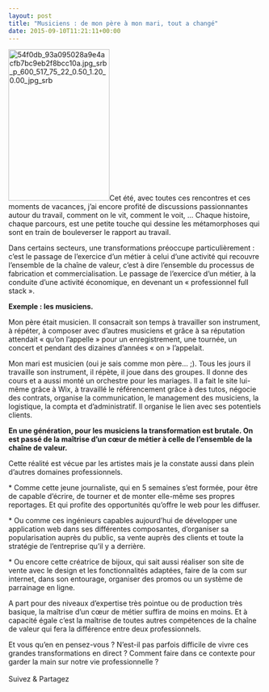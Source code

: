 ```yaml
---
layout: post
title: "Musiciens : de mon père à mon mari, tout a changé"
date: 2015-09-10T11:21:11+00:00
---
```

<div class="entry-content" itemprop="text">
<p><a href="/juliecoudry/uploads/2015/09/54f0db_93a095028a9e4acfb7bc9eb2f8bcc10a.jpg_srb_p_600_517_75_22_0.50_1.20_0.00_jpg_srb.jpeg"><img class="alignleft size-medium wp-image-2458" src="/juliecoudry/uploads/2015/09/54f0db_93a095028a9e4acfb7bc9eb2f8bcc10a.jpg_srb_p_600_517_75_22_0.50_1.20_0.00_jpg_srb-200x300.jpeg" alt="54f0db_93a095028a9e4acfb7bc9eb2f8bcc10a.jpg_srb_p_600_517_75_22_0.50_1.20_0.00_jpg_srb" width="200" height="300" srcset="/juliecoudry/uploads/2015/09/54f0db_93a095028a9e4acfb7bc9eb2f8bcc10a.jpg_srb_p_600_517_75_22_0.50_1.20_0.00_jpg_srb-200x300.jpeg 200w, /juliecoudry/uploads/2015/09/54f0db_93a095028a9e4acfb7bc9eb2f8bcc10a.jpg_srb_p_600_517_75_22_0.50_1.20_0.00_jpg_srb.jpeg 344w" sizes="(max-width: 200px) 100vw, 200px"></a>Cet été, avec toutes ces rencontres et ces moments de vacances, j’ai encore profité de discussions passionnantes autour du travail, comment on le vit, comment le voit, … Chaque histoire, chaque parcours, est une petite touche qui dessine les métamorphoses qui sont en train de bouleverser le rapport au travail.</p>
<p>Dans certains secteurs, une transformations préoccupe particulièrement : c’est le passage de l’exercice d’un métier à celui d’une activité qui recouvre l’ensemble de la chaîne de valeur, c’est à dire l’ensemble du processus de fabrication et commercialisation. Le passage de l’exercice d’un métier, à la conduite d’une activité économique, en devenant un « professionnel full stack ».</p>
<p><strong>Exemple : les musiciens.</strong></p>
<p>Mon père était musicien. Il consacrait son temps à travailler son instrument, à répéter, à composer avec d’autres musiciens et grâce à sa réputation attendait « qu’on l’appelle » pour un enregistrement, une tournée, un concert et pendant des dizaines d’années « on » l’appelait.</p>
<p>Mon mari est musicien (oui je sais comme mon père… ;). Tous les jours il travaille son instrument, il répète, il joue dans des groupes. Il donne des cours et a aussi monté un orchestre pour les mariages. Il a fait le site lui-même grâce à Wix, à travaillé le référencement grâce à des tutos, négocie des contrats, organise la communication, le management des musiciens, la logistique, la compta et d’administratif. Il organise le lien avec ses potentiels clients.</p>
<p><strong>En une génération, pour les musiciens la transformation est brutale. On est passé de la maîtrise d’un cœur de métier à celle de l’ensemble de la chaîne de valeur.</strong></p>
<p>Cette réalité est vécue par les artistes mais je la constate aussi dans plein d’autres domaines professionnels.</p>
<p>* Comme cette jeune journaliste, qui en 5 semaines s’est formée, pour être de capable d’écrire, de tourner et de monter elle-même ses propres reportages. Et qui profite des opportunités qu’offre le web pour les diffuser.</p>
<p>* Ou comme ces ingénieurs capables aujourd’hui de développer une application web dans ses différentes composantes, d’organiser sa popularisation auprès du public, sa vente auprès des clients et toute la stratégie de l’entreprise qu’il y a derrière.</p>
<p>* Ou encore cette créatrice de bijoux, qui sait aussi réaliser son site de vente avec le design et les fonctionnalités adaptées, faire de la com sur internet, dans son entourage, organiser des promos ou un système de parrainage en ligne.</p>
<p>A part pour des niveaux d’expertise très pointue ou de production très basique, la maîtrise d’un cœur de métier suffira de moins en moins. Et à capacité égale c’est la maîtrise de toutes autres compétences de la chaîne de valeur qui fera la différence entre deux professionnels.</p>
<p>Et vous qu’en en pensez-vous ? N’est-il pas parfois difficile de vivre ces grandes transformations en direct ? Comment faire dans ce contexte pour garder la main sur notre vie professionnelle ?</p>
<div class="sfsi_Sicons" style="width: 100%; display: inline-block; vertical-align: middle; text-align:left">
<div style="margin:0px 8px 0px 0px; line-height: 24px"><span>Suivez &amp; Partagez</span></div>
<div class="sfsi_socialwpr">
<div class="sf_fb" style="text-align:left;width:98px"><div class="fb-like" href="http://www.juliecoudry.com/musiciens-de-mon-pere-a-mon-mari-tout-a-change/" width="180" send="false" showfaces="false" action="like" data-share="true" data-layout="button"></div></div>
<div class="sf_twiter" style="text-align:left;float:left;width:auto"><a href="http://twitter.com/share" data-count="none" class="sr-twitter-button twitter-share-button" lang="en" data-url="http://www.juliecoudry.com/musiciens-de-mon-pere-a-mon-mari-tout-a-change/" data-text="Musiciens : de mon père à mon mari, tout a changé"></a></div>
</div>
</div>
<!--<rdf:RDF xmlns:rdf="http://www.w3.org/1999/02/22-rdf-syntax-ns#"
			xmlns:dc="http://purl.org/dc/elements/1.1/"
			xmlns:trackback="http://madskills.com/public/xml/rss/module/trackback/">
		<rdf:Description rdf:about="http://www.juliecoudry.com/musiciens-de-mon-pere-a-mon-mari-tout-a-change/"
    dc:identifier="http://www.juliecoudry.com/musiciens-de-mon-pere-a-mon-mari-tout-a-change/"
    dc:title="Musiciens : de mon père à mon mari, tout a changé"
    trackback:ping="http://www.juliecoudry.com/musiciens-de-mon-pere-a-mon-mari-tout-a-change/trackback/" />
</rdf:RDF>-->
</div>
